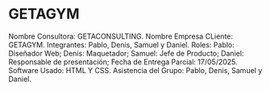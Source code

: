# GETAGYM
Nombre Consultora: GETACONSULTING.
Nombre Empresa CLiente: GETAGYM.
Integrantes: Pablo, Denis, Samuel y Daniel.
Roles:
      Pablo: Diseñador Web;
      Denis: Maquetador;
      Samuel: Jefe de Producto;
      Daniel: Responsable de presentación;
Fecha de Entrega Parcial: 17/05/2025.
Software Usado: HTML Y CSS.
Asistencia del Grupo: Pablo, Denis, Samuel y Daniel.

